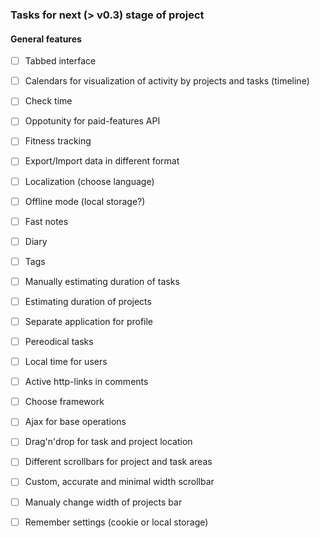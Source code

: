 ### Tasks for next (> v0.3) stage of project

#### General features

 - [ ] Tabbed interface
 - [ ] Calendars for visualization of activity by projects and tasks (timeline)
 - [ ] Check time
 - [ ] Oppotunity for paid-features API
 - [ ] Fitness tracking
 - [ ] Export/Import data in different format
 - [ ] Localization (choose language)
 - [ ] Offline mode (local storage?)
 - [ ] Fast notes
 - [ ] Diary
 - [ ] Tags
 - [ ] Manually estimating duration of tasks
 - [ ] Estimating duration of projects
 - [ ] Separate application for profile
 - [ ] Pereodical tasks
 - [ ] Local time for users
 - [ ] Active http-links in comments
 - [ ] Choose framework
 - [ ] Ajax for base operations
 - [ ] Drag'n'drop for task and project location
 - [ ] Different scrollbars for project and task areas
 - [ ] Custom, accurate and minimal width scrollbar
 - [ ] Manualy change width of projects bar
 - [ ] Remember settings (cookie or local storage)
 
